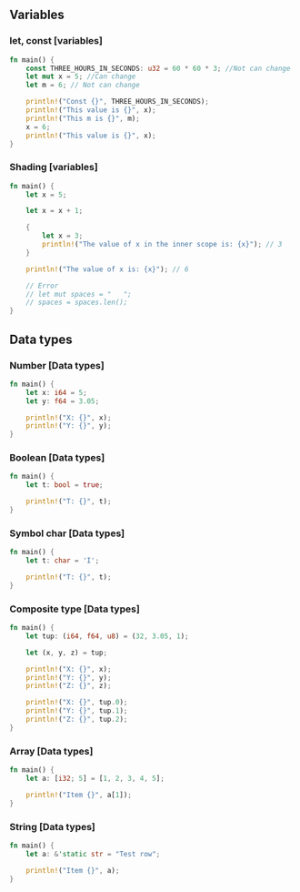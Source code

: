 ## Variables

### let, const [variables]

```rust
fn main() {
    const THREE_HOURS_IN_SECONDS: u32 = 60 * 60 * 3; //Not can change
    let mut x = 5; //Can change
    let m = 6; // Not can change

    println!("Const {}", THREE_HOURS_IN_SECONDS);
    println!("This value is {}", x);
    println!("This m is {}", m);
    x = 6;
    println!("This value is {}", x);
}
```

### Shading [variables]

```rust
fn main() {
    let x = 5;

    let x = x + 1;

    {
        let x = 3;
        println!("The value of x in the inner scope is: {x}"); // 3
    }

    println!("The value of x is: {x}"); // 6

    // Error
    // let mut spaces = "   ";
    // spaces = spaces.len();
}

```

## Data types

### Number [Data types]

```rust
fn main() {
    let x: i64 = 5;
    let y: f64 = 3.05;

    println!("X: {}", x);
    println!("Y: {}", y);
}
```

### Boolean [Data types]

```rust
fn main() {
    let t: bool = true;

    println!("T: {}", t);
}
```

### Symbol char [Data types]

```rust
fn main() {
    let t: char = 'I';

    println!("T: {}", t);
}
```

### Composite type [Data types]

```rust
fn main() {
    let tup: (i64, f64, u8) = (32, 3.05, 1);

    let (x, y, z) = tup;

    println!("X: {}", x);
    println!("Y: {}", y);
    println!("Z: {}", z);

    println!("X: {}", tup.0);
    println!("Y: {}", tup.1);
    println!("Z: {}", tup.2);
}
```

### Array [Data types]

```rust
fn main() {
    let a: [i32; 5] = [1, 2, 3, 4, 5];

    println!("Item {}", a[1]);
}
```

### String [Data types]

```rust
fn main() {
    let a: &'static str = "Test row";

    println!("Item {}", a);
}
```